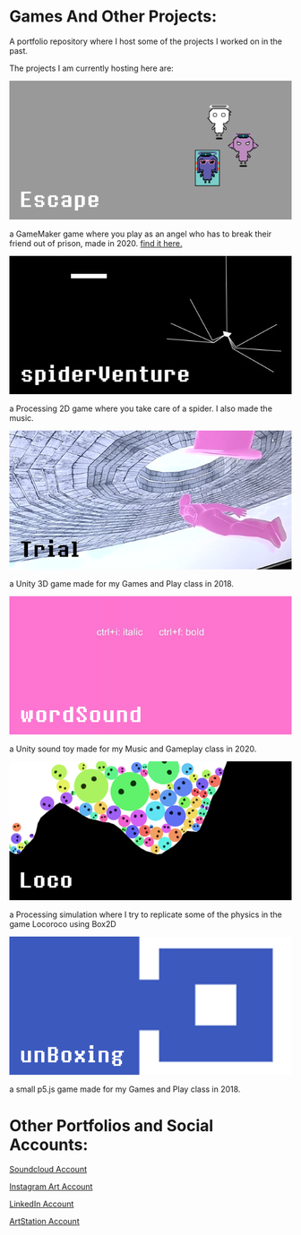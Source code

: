 # Games And Other Projects:

A portfolio repository where I host some of the projects I worked on in the past.

The projects I am currently hosting here are:



![](thumbnails/escapeThumbnail.png)

a GameMaker game where you play as an angel who has to break their friend out of prison, made in 2020.
[find it here.](/Escape)




![](thumbnails/spiderVentureThumbnail.png)

a Processing 2D game where you take care of a spider. I also made the music.




![](thumbnails/trialThumbnail.png)

a Unity 3D game made for my Games and Play class in 2018.




![](thumbnails/wordSoundThumbnail.png)

a Unity sound toy made for my Music and Gameplay class in 2020.




![](thumbnails/locoThumbnail.png)

a Processing simulation where I try to replicate some of the physics in the game Locoroco using Box2D




![](thumbnails/unBoxingThumbnail.png)

a small p5.js game made for my Games and Play class in 2018.





# Other Portfolios and Social Accounts:

[Soundcloud Account](https://soundcloud.com/hatim-benhsain)

[Instagram Art Account](https://www.instagram.com/hatimb00/)

[LinkedIn Account](https://www.linkedin.com/in/hatim-benhsain-b7a426175/)

[ArtStation Account](https://www.artstation.com/hatimbenhsain)
